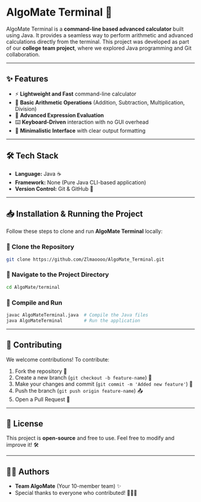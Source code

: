 # AlgoMate Terminal 🚀

AlgoMate Terminal is a **command-line based advanced calculator** built using Java. It provides a seamless way to perform arithmetic and advanced calculations directly from the terminal. This project was developed as part of our **college team project**, where we explored Java programming and Git collaboration.

---

## ✨ Features

- ⚡ **Lightweight and Fast** command-line calculator
- 🔢 **Basic Arithmetic Operations** (Addition, Subtraction, Multiplication, Division)
- 🧮 **Advanced Expression Evaluation**
- ⌨️ **Keyboard-Driven** interaction with no GUI overhead
- 📜 **Minimalistic Interface** with clear output formatting

---

## 🛠️ Tech Stack

- **Language:** Java ☕
- **Framework:** None (Pure Java CLI-based application)
- **Version Control:** Git & GitHub 🐙

---

## 📥 Installation & Running the Project

Follow these steps to clone and run **AlgoMate Terminal** locally:

### 🔹 Clone the Repository
```sh
git clone https://github.com/Zlmaoooo/AlgoMate_Terminal.git
```

### 🔹 Navigate to the Project Directory
```sh
cd AlgoMate/terminal
```

### 🔹 Compile and Run
```sh
javac AlgoMateTerminal.java  # Compile the Java files
java AlgoMateTerminal        # Run the application
```

---

## 🤝 Contributing

We welcome contributions! To contribute:
1. Fork the repository 🍴
2. Create a new branch (`git checkout -b feature-name`) 🌿
3. Make your changes and commit (`git commit -m 'Added new feature'`) 📝
4. Push the branch (`git push origin feature-name`) 📤
5. Open a Pull Request 🚀

---

## 📄 License

This project is **open-source** and free to use. Feel free to modify and improve it! 🛠️

---

## 👨‍💻 Authors

- **Team AlgoMate** (Your 10-member team) ✨
- Special thanks to everyone who contributed! 🙌👏🏻

